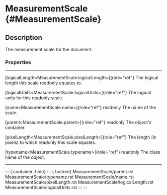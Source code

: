MeasurementScale {#MeasurementScale}
================

Description
-----------

The measurement scale for the document.

### Properties

  --------------------------------------------------------------- --------------------------------
  [logicalLength\<MeasurementScale.logicalLength\>]{role="ref"}   The logical length this scale
  readonly                                                        equates to.

  [logicalUnits\<MeasurementScale.logicalUnits\>]{role="ref"}     The logical units for this
  readonly                                                        scale.

  [name\<MeasurementScale.name\>]{role="ref"} readonly            The name of the scale.

  [parent\<MeasurementScale.parent\>]{role="ref"} readonly        The object\'s container.

  [pixelLength\<MeasurementScale.pixelLength\>]{role="ref"}       The length (in pixels) to which
  readonly                                                        this scale equates.

  [typename\<MeasurementScale.typename\>]{role="ref"} readonly    The class name of the object.
  --------------------------------------------------------------- --------------------------------

::: {.container .hide}
::: {.toctree}
MeasurementScale/parent.rst MeasurementScale/typename.rst
MeasurementScale/name.rst MeasurementScale/pixelLength.rst
MeasurementScale/logicalLength.rst MeasurementScale/logicalUnits.rst
:::
:::
